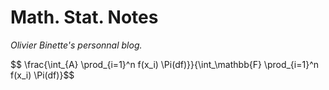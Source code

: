 # Math. Stat. Notes
*Olivier Binette's personnal blog.*


$$ \frac{\int_{A} \prod_{i=1}^n f(x_i) \Pi(df)}}{\int_\mathbb{F} \prod_{i=1}^n f(x_i) \Pi(df)}$$